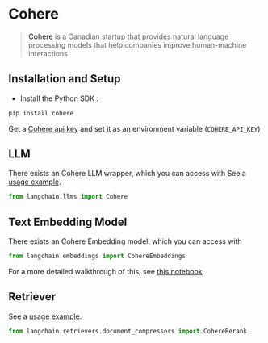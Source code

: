 # Cohere

>[Cohere](https://cohere.ai/about) is a Canadian startup that provides natural language processing models
> that help companies improve human-machine interactions.

## Installation and Setup
- Install the Python SDK :
```bash
pip install cohere
```

Get a [Cohere api key](https://dashboard.cohere.ai/) and set it as an environment variable (`COHERE_API_KEY`)


## LLM

There exists an Cohere LLM wrapper, which you can access with 
See a [usage example](../modules/models/llms/integrations/cohere.ipynb).

```python
from langchain.llms import Cohere
```

## Text Embedding Model

There exists an Cohere Embedding model, which you can access with 
```python
from langchain.embeddings import CohereEmbeddings
```
For a more detailed walkthrough of this, see [this notebook](../modules/models/text_embedding/examples/cohere.ipynb)

## Retriever

See a [usage example](../modules/indexes/retrievers/examples/cohere-reranker.ipynb).

```python
from langchain.retrievers.document_compressors import CohereRerank
```
